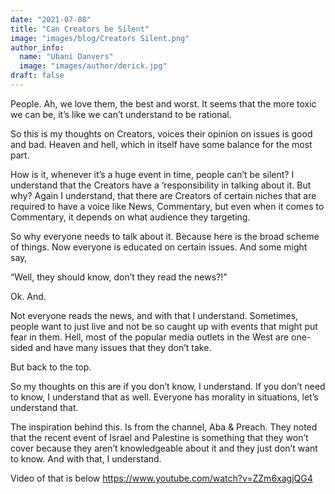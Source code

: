 ```yaml
---
date: "2021-07-08"
title: "Can Creators be Silent"
image: "images/blog/Creators Silent.png"
author_info: 
  name: "Ubani Danvers"
  image: "images/author/derick.jpg"
draft: false
---
```


People. Ah, we love them, the best and worst. It seems that the more toxic we can be, it’s like we can’t understand to be rational. 

So this is my thoughts on Creators, voices their opinion on issues is good and bad. Heaven and hell, which in itself have some balance for the most part.

How is it, whenever it’s a huge event in time, people can’t be silent? I understand that the Creators have a ‘responsibility in talking about it. But why? Again I understand, that there are Creators of certain niches that are required to have a voice like News, Commentary, but even when it comes to Commentary, it depends on what audience they targeting.

So why everyone needs to talk about it. Because here is the broad scheme of things. Now everyone is educated on certain issues. And some might say, 

“Well, they should know, don’t they read the news?!”

Ok. And.

Not everyone reads the news, and with that I understand. Sometimes, people want to just live and not be so caught up with events that might put fear in them. Hell, most of the popular media outlets in the West are one-sided and have many issues that they don’t take.

But back to the top.

So my thoughts on this are if you don’t know, I understand. If you don’t need to know, I understand that as well. Everyone has morality in situations, let’s understand that.

The inspiration behind this. Is from the channel, Aba & Preach. They noted that the recent event of Israel and Palestine is something that they won’t cover because they aren’t knowledgeable about it and they just don’t want	 to know. And with that, I understand.

Video of that is below
https://www.youtube.com/watch?v=ZZm6xagjQG4